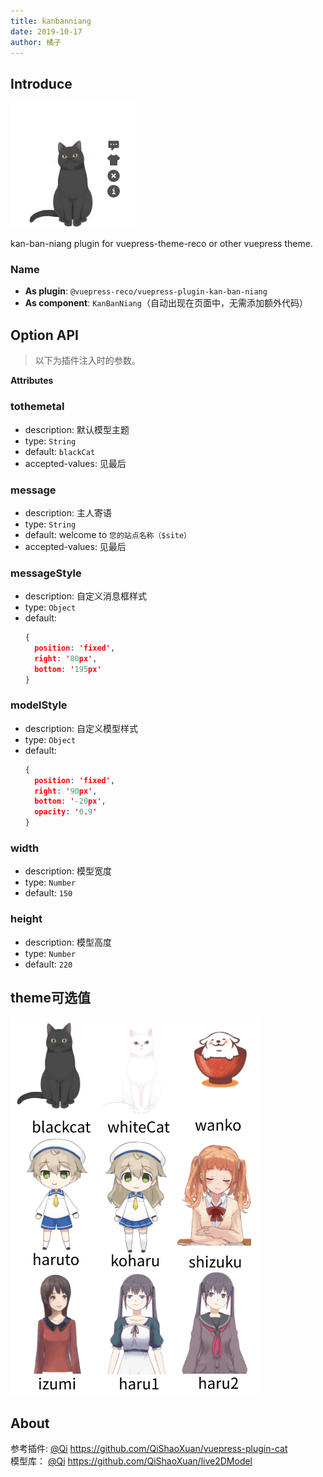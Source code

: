 ```yaml
---
title: kanbanniang
date: 2019-10-17
author: 橘子
---
```


## Introduce <GitHubLink repo="vuepress-reco/vuepress-plugin-kan-ban-niang/"/>

![demo.png](./images/kanbannaing_1.png)

kan-ban-niang plugin for vuepress-theme-reco or other vuepress theme.  

### Name

- **As plugin**: `@vuepress-reco/vuepress-plugin-kan-ban-niang`
- **As component**: `KanBanNiang`（自动出现在页面中，无需添加额外代码）

## Option API

> 以下为插件注入时的参数。

**Attributes**

### tothemetal

- description: 默认模型主题
- type: `String`
- default: `blackCat`
- accepted-values: 见最后

### message

- description: 主人寄语
- type: `String`
- default: welcome to `您的站点名称（$site）`
- accepted-values: 见最后

### messageStyle

- description: 自定义消息框样式
- type: `Object`
- default: 
    ```json
    { 
      position: 'fixed', 
      right: '80px', 
      bottom: '195px'
    }
    ```

### modelStyle

- description: 自定义模型样式
- type: `Object`
- default: 
    ```json
    { 
      position: 'fixed', 
      right: '90px', 
      bottom: '-20px', 
      opacity: '0.9'
    }
    ```

### width

- description: 模型宽度
- type: `Number`
- default: `150`

### height

- description: 模型高度
- type: `Number`
- default: `220`


## theme可选值

![themes.png](./images/kanbanniang_2.png)

## About

参考插件: [@Qi](https://github.com/QiShaoXuan) https://github.com/QiShaoXuan/vuepress-plugin-cat  
模型库： [@Qi](https://github.com/QiShaoXuan) https://github.com/QiShaoXuan/live2DModel
